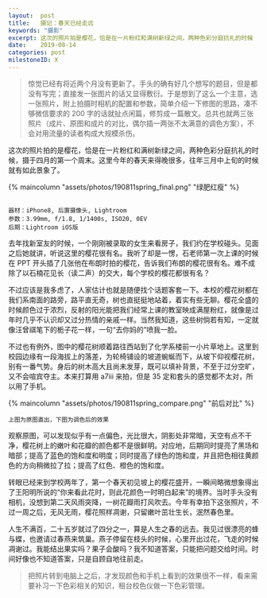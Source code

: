 ```yaml
---
layout:  post
title:   摄记：春天已经走远
keywords: "摄影"
excerpt: 这次的照片拍是樱花，恰是在一片粉红和满树新绿之间，两种色彩分庭抗礼的时候
date:    2019-08-14
categories: post
milestoneID: X
---
```


> 惊觉已经有将近两个月没有更新了。手头的确有好几个想写的题目，但是都没有写完；直接发一张图片的话又显得敷衍。于是想到了这么一个主意，选一张照片，附上拍摄时相机的配置和参数，简单介绍一下修图的思路，凑不够微信要求的 200 字的话就扯点闲篇，修剪成一篇散文。总共也就两三张照片（成片、原图和成片的对比，偶尔插一两张不太满意的调色方案），不会对用流量的读者构成大规模杀伤。

这次的照片拍的是樱花，恰是在一片粉红和满树新绿之间，两种色彩分庭抗礼的时候，摄于四月的第一个周末。这里今年的春天来得晚很多，往年三月中上旬的时候就有如此景象了。

{% maincolumn "assets/photos/190811spring_final.png" "绿肥红瘦" %}

```

器材：iPhone8, 后置摄像头, Lightroom
参数：3.99mm, f/1.8, 1/1400s, ISO20, 0EV
后期：Lightroom iOS版

```

去年找新室友的时候，一个刚刚被录取的女生来看房子，我们约在学校碰头。见面之后她就讲，听说这里的樱花很有名。我听了却是一愣，石老师第一次上课的时候在 PPT 开头插了几张他在布朗时拍的樱花，告诉我们布朗的樱花很有名。难不成除了以石楠花见长（读二声）的交大，每个学校的樱花都很有名？

不过应该是我多虑了，人家估计也就是随便找个话题客套一下。本校的樱花树都在我们系南面的路旁，路平直无奇，树也直挺挺地站着，着实有些无聊。樱花全盛的时候颜色过于浓烈，反射的阳光能把我们经常上课的教室映成满屋粉红，就像是过年时几乎不认识却又过分热情的亲戚一样。当然我知道，这些树倘若有知，一定就像汪曾祺笔下的栀子花一样，一句“去你妈的”喷我一脸。

不过也有例外，图中的樱花树顺着路往西站到了化学系楼前一小片草地上。这里到校园边缘有一段海拔上的落差，为轮椅铺设的坡道蜿蜒而下，从坡下仰视樱花树，别有一番气势。身后的树木高大且尚未发芽，既可以填补背景，不至于过分空旷，又不会喧宾夺主。本来打算用 a7iii 来拍，但是 35 定和套头的感觉都不太对，所以用了手机。

{% maincolumn "assets/photos/190811spring_compare.png" "前后对比" %}
```
上图为原图直出，下图为调色后的效果
```

观察原图，可以发现似乎有一点偏色，光比很大，阴影处非常暗，天空有点不干净，樱花树上的嫩叶和花瓣的颜色都不是很鲜明。对应地，后期同时提亮了黑场和暗部；提高了蓝色的饱和度和明度；同时提高了绿色的饱和度，并且把色相往黄颜色的方向稍微拉了拉；提高了红色、橙色的饱和度。

转眼已经来到学校两年了，第一个春天初见坡上的樱花盛开，一瞬间略微想象得出了王阳明所说的“你来看此花时，则此花颜色一时明白起来”的境界。当时手头没有相机，没想到第二天风雨突降，一树花瓣雨打风吹去。今年有幸拍下这张照片，不过一周之后，无风无雨，樱花照样凋谢，只留嫩叶茁壮生长，泯然春色里。

人生不满百，二十五岁就过了四分之一，算是人生之春的远去。我见过很漂亮的蜂与蝶，也邀请过春燕来筑巢。燕子停留在枝头的时候，心里开出过花，飞走的时候凋谢过。我能结出果实吗？果子会酸吗？我不知道答案，只能把问题交给时间。时间好像也不知道答案，只是自顾自地往前走。

> 把照片转到电脑上之后，才发现颜色和手机上看到的效果很不一样，看来需要补习一下色彩相关的知识，租台校色仪做一下色彩管理。